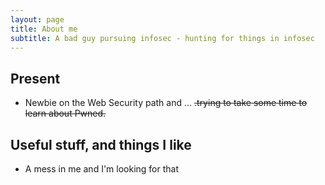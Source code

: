 ```yaml
---
layout: page
title: About me
subtitle: A bad guy pursuing infosec - hunting for things in infosec 
---
```

<!--All links will open in the same tab/window. Right-click to keep this page open and open links in a new tab/window.

## My website

* [Melyanna.net](https://melyanna.net/) 
My landing page. Currently work in progress.

## Places I haunt... In Italian

* [Taccuino digitale](https://taccuinodigitale.net/)
This where I write in my native language. Powered by [write.as](https://write.as/)

## Useful stuff, and things I like

* [Twine](http://twinery.org/)
An open-source tool for making interactive stories and games. Very easy learning curve, lots of fun.

* [Sortingh.at](http://www.sortingh.at/)
Tool that gives personalized resources to help get started making games. By [Zoë Quinn](http://www.unburntwitch.com/).

* [Icon generators](http://www.icongenerators.net/index.html)
Make cool avatars and icons, like the ones I am using in this blog.

* [Subtle Patterns](http://subtlepatterns.com/)
The background images of this blog come from this site.
-->
## Present
* Newbie on the Web Security path and ... ~~.trying to take some time to learn about Pwned.~~

## Useful stuff, and things I like
* A mess in me and I'm looking for that
